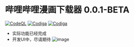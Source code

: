 # 哔哩哔哩漫画下载器 0.0.1-BETA
[![CodeQL](https://github.com/Zeal-L/BiliBili-Manga-Downloader/actions/workflows/codeql.yml/badge.svg)](https://github.com/Zeal-L/BiliBili-Manga-Downloader/actions/workflows/codeql.yml)
[![Codiga](https://api.codiga.io/project/35529/status/svg)](https://app.codiga.io/hub/project/35529/BiliBili-Manga-Downloader)
[![Codiga](https://api.codiga.io/project/35529/score/svg)](https://app.codiga.io/hub/project/35529/BiliBili-Manga-Downloader)

- 实际功能已经完成
- 开发UI中，尽请期待
![image](https://user-images.githubusercontent.com/72005386/213670994-70c4841a-64f0-4c54-b733-3e7592718a46.png)

